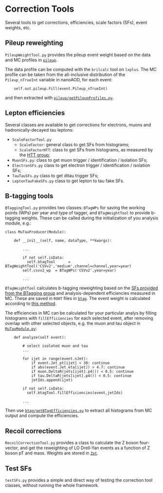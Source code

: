 # Correction Tools
Several tools to get corrections, efficiencies, scale factors (SFs), event weights, etc.



## Pileup reweighting

`PileupWeightTool.py` provides the pileup event weight based on the data and MC profiles in [`pileup`](https://github.com/IzaakWN/NanoTreeProducer/tree/master/CorrectionTools/pileup).

The data profile can be computed with the `brilcalc` tool on `lxplus`.
The MC profile can be taken from the all-inclusive distribution of the `Pileup_nTrueInt` variable in nanoAOD, for each event:
```
    self.out.pileup.Fill(event.Pileup_nTrueInt)
```
and then extracted with [`pileup/getPileupProfiles.py`](https://github.com/IzaakWN/NanoTreeProducer/blob/master/CorrectionTools/pileup/getPileupProfiles.py).



## Lepton efficiencies

Several classes are available to get corrections for electrons, muons and hadronically-decayed tau leptons:

* `ScaleFactorTool.py`
  * `ScaleFactor`: general class to get SFs from histograms;
  * `ScaleFactorHTT`: class to get SFs from histograms, as measured by the [HTT group](https://github.com/CMS-HTT/LeptonEfficiencies);
* `MuonSFs.py`: class to get muon trigger / identification / isolation SFs;
* `ElectronSFs.py` class to get electron trigger / identification / isolation SFs;
* `TauTauSFs.py` class to get ditau trigger SFs;
* `LeptonTauFakeSFs.py` class to get lepton to tau fake SFs.



## B-tagging tools

`BTaggingTool.py` provides two classes: `BTagWPs` for saving the working points (WPs) per year and type of tagger, and `BTagWeightTool` to provide b-tagging weights. These can be called during the initialization of you analysis module, e.g.:
```
class MuTauProducer(Module):
    
    def __init__(self, name, dataType, **kwargs):
        
        ...
        
        if not self.isData:
          self.btagTool      = BTagWeightTool('CSVv2','medium',channel=channel,year=year)
        self.csvv2_wp  = BTagWPs('CSVv2',year=year)
        
        ...
```

`BTagWeightTool` calculates b-tagging reweighting based on the [SFs provided from the BTagging group](https://twiki.cern.ch/twiki/bin/viewauth/CMS/BtagRecommendation#Recommendation_for_13_TeV_Data) and analysis-dependent efficiencies measured in MC. These are saved in `ROOT` files in [`btag`](https://github.com/IzaakWN/NanoTreeProducer/tree/master/CorrectionTools/btag).
The event weight is calculated according to [this method](https://twiki.cern.ch/twiki/bin/viewauth/CMS/BTagSFMethods#1a_Event_reweighting_using_scale).

The efficiencies in MC can be calculated for your particular analys by filling histograms with `fillEfficiencies` for each selected event, after removing overlap with other selected objects, e.g. the muon and tau object in [`MuTauModule.py`](https://github.com/IzaakWN/NanoTreeProducer/blob/master/MuTauModule.py):
```
    def analyze(self event):
    
        # select isolated muon and tau
        ...
        
        for ijet in range(event.nJet):
            if event.Jet_pt[ijet] < 30: continue
            if abs(event.Jet_eta[ijet]) > 4.7: continue
            if muon.DeltaR(jets[ijet].p4()) < 0.5: continue
            if tau.DeltaR(jets[ijet].p4()) < 0.5: continue
            jetIds.append(ijet)
        
        if not self.isData:
          self.btagTool.fillEfficiencies(event,jetIds)
        
        ...
```
Then use [`btag/getBTagEfficiencies.py`](https://github.com/IzaakWN/NanoTreeProducer/blob/master/CorrectionTools/btag/getBTagEfficiencies.py) to extract all histograms from MC output and compute the efficiencies.



## Recoil corrections

`RecoilCorrectionTool.py` provides a class to calculate the Z boson four-vector, and get the reweighting of LO Drell-Yan events as a function of Z boson pT and mass. Weights are stored in [`Zpt`](https://github.com/IzaakWN/NanoTreeProducer/tree/master/CorrectionTools/Zpt).



## Test SFs

`testSFs.py` provides a simple and direct way of testing the correction tool classes, without running the whole framework.


